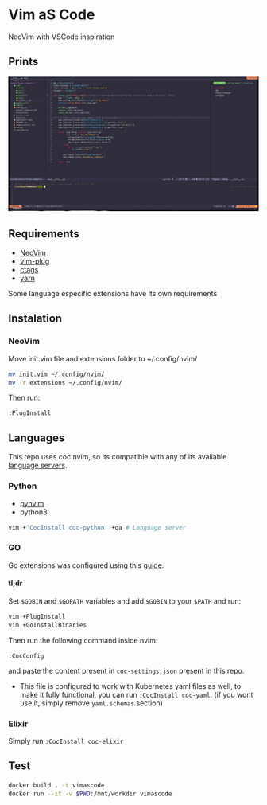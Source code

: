 # Vim aS Code

NeoVim with VSCode inspiration

## Prints

![print](vimascode.png)
 
## Requirements
- [NeoVim](https://github.com/neovim/neovim)
- [vim-plug](https://github.com/junegunn/vim-plug/)
- [ctags](https://github.com/universal-ctags/ctags)
- [yarn](https://classic.yarnpkg.com/en/docs/install#debian-stable)

Some language especific extensions have its own requirements

## Instalation

### NeoVim

Move init.vim file and extensions folder to ~/.config/nvim/

```sh
mv init.vim ~/.config/nvim/
mv -r extensions ~/.config/nvim/
```

Then run:

```
:PlugInstall
```

## Languages

This repo uses coc.nvim, so its compatible with any of its available [language servers](https://github.com/neoclide/coc.nvim/wiki/Language-servers).

### Python

- [pynvim](https://github.com/neovim/pynvim)
- python3

```sh
vim +'CocInstall coc-python' +qa # Language server
```

### GO

Go extensions was configured using this [guide](https://octetz.com/docs/2019/2019-04-24-vim-as-a-go-ide/).

#### tl;dr

Set `$GOBIN` and `$GOPATH` variables and add `$GOBIN` to your `$PATH` and run:

```sh
vim +PlugInstall
vim +GoInstallBinaries
```

Then run the following command inside nvim:

```
:CocConfig
```

and paste the content present in `coc-settings.json` present in this repo.

* This file is configured to work with Kubernetes yaml files as well, to make it fully functional, you can run `:CocInstall coc-yaml`. (if you wont use it, simply remove `yaml.schemas` section)

### Elixir

Simply run `:CocInstall coc-elixir`

## Test

```sh
docker build . -t vimascode
docker run --it -v $PWD:/mnt/workdir vimascode
```
